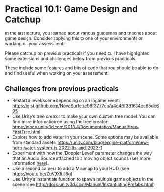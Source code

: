 # Practical 10.1: Game Design and Catchup

In the last lecture, you learned about various guidelines and theories about game design. Consider applying this to one of your environments or working on your assessment. 

Please catchup on previous practicals if you need to. I have highlighted some extensions and challenges below from previous practicals. 

These include some features and bits of code that you should be able to do and find useful when working on your assessment. 

## Challenges from previous practicals 

-	Restart a level/scene depending on an ingame event: https://gist.github.com/NovaSurfer/e96f3777ca7a4c46f391634ec65dc695
-	Use Unity’s tree creator to make your own custom tree model. You can find more information on using the tree creator: https://docs.unity3d.com/2018.4/Documentation/Manual/tree-FirstTree.html
-	Explore how to add water in your scene. Some options may be available from standard assets: https://unity.com/blog/engine-platform/new-hdrp-water-system-in-2022-lts-and-2023-1
-	Experiment with how the ‘Doppler Level’ parameter changes the way that an Audio Source attached to a moving object sounds (see more information [here](https://en.wikipedia.org/wiki/Doppler_effect)).
-	Use a second camera to add a Minimap to your HUD (see https://youtu.be/ZuV9Xlt-l6g)
-	Use Unity’s instantiate function to spawn multiple game objects in the scene (see http://docs.unity3d.com/Manual/InstantiatingPrefabs.html)


